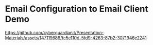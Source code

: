 # Email Configuration to Email Client Demo

https://github.com/cyberguardianit/Presentation-Materials/assets/147119686/fc5e110d-5fd9-4263-87b2-3071946e2241

